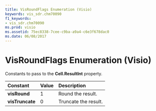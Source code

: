 ```yaml
---
title: VisRoundFlags Enumeration (Visio)
keywords: vis_sdr.chm70090
f1_keywords:
- vis_sdr.chm70090
ms.prod: visio
ms.assetid: 75ec8338-7cee-c9ba-a9a4-c6e3f678dac0
ms.date: 06/08/2017
---
```



# VisRoundFlags Enumeration (Visio)

Constants to pass to the **Cell.ResultInt** property.



|**Constant**|**Value**|**Description**|
|:-----|:-----|:-----|
| **visRound**|1|Round the result.|
| **visTruncate**|0|Truncate the result.|

